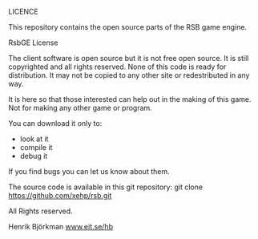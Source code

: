 
LICENCE

This repository contains the open source parts of the RSB game engine.

RsbGE License

The client software is open source but it is not free open source. It is still 
copyrighted and all rights reserved. None of this code is ready for distribution. 
It may not be copied to any other site or redestributed in any way.

It is here so that those interested can help out in the making of this game. Not 
for making any other game or program.

You can download it only to:
* look at it 
* compile it 
* debug it
 
If you find bugs you can let us know about them.


The source code is available in this git repository:
	git clone https://github.com/xehp/rsb.git


All Rights reserved.

Henrik Björkman
www.eit.se/hb

